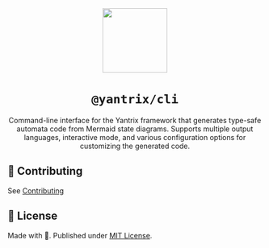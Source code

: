 <div align="center">
  <img width="128" src="https://github.com/tfcp68/yantrix/blob/main/docs/public/logo.png?raw=true" />
  <h1><code>@yantrix/cli</code></h1>
  <p>Command-line interface for the Yantrix framework that generates type-safe automata code from Mermaid state diagrams. Supports multiple output languages, interactive mode, and various configuration options for customizing the generated code.</p>
</div>

## 🌱 Contributing

See [Contributing](https://tfcp68.github.io/yantrix/contributing/)

## 📜 License

Made with 💜. Published under [MIT License](./LICENSE).
